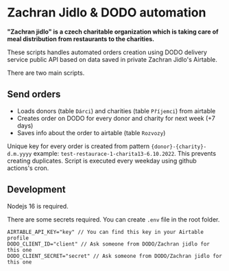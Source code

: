 # Zachran Jidlo & DODO automation
**"Zachran jidlo" is a czech charitable organization which is taking care of meal distribution from restaurants to the charities.**

These scripts handles automated orders creation using DODO delivery service public API based on data saved in private Zachran Jidlo's Airtable.

There are two main scripts.
## Send orders
- Loads donors (table `Dárci`) and charities (table `Příjemci`) from airtable
- Creates order on DODO for every donor and charity for next week (+7 days)
- Saves info about the order to airtable (table `Rozvozy`)

Unique key for every order is created from pattern `{donor}-{charity}-d.m.yyyy` example: `test-restaurace-1-charita13-6.10.2022`. This prevents creating duplicates. Script is executed every weekday using github actions's cron.

## Development
Nodejs 16 is required.

There are some secrets required. You can create `.env` file in the root folder.
```
AIRTABLE_API_KEY="key" // You can find this key in your Airtable profile
DODO_CLIENT_ID="client" // Ask someone from DODO/Zachran jidlo for this one
DODO_CLIENT_SECRET="secret" // Ask someone from DODO/Zachran jidlo for this one
```
